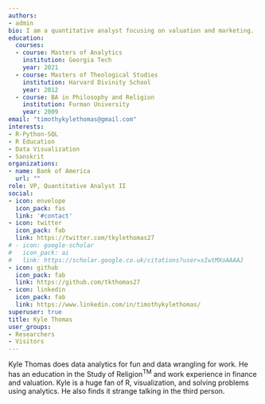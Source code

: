 ```yaml
---
authors:
- admin
bio: I am a quantitative analyst focusing on valuation and marketing.
education:
  courses:
  - course: Masters of Analytics
    institution: Georgia Tech
    year: 2021
  - course: Masters of Theological Studies
    institution: Harvard Divinity School
    year: 2012
  - course: BA in Philosophy and Religion
    institution: Furman University
    year: 2009
email: "timothykylethomas@gmail.com"
interests:
- R-Python-SQL
- R Education
- Data Visualization
- Sanskrit
organizations:
- name: Bank of America
  url: ""
role: VP, Quantitative Analyst II
social:
- icon: envelope
  icon_pack: fas
  link: '#contact'
- icon: twitter
  icon_pack: fab
  link: https://twitter.com/tkylethomas27
# - icon: google-scholar
#   icon_pack: ai
#   link: https://scholar.google.co.uk/citations?user=sIwtMXoAAAAJ
- icon: github
  icon_pack: fab
  link: https://github.com/tkthomas27
- icon: linkedin
  icon_pack: fab
  link: https://www.linkedin.com/in/timothykylethomas/
superuser: true
title: Kyle Thomas
user_groups:
- Researchers
- Visitors
---
```


Kyle Thomas does data analytics for fun and data wrangling for work. He has an education in the Study of Religion<sup>TM</sup> and work experience in finance and valuation. Kyle is a huge fan of R, visualization, and solving problems using analytics. He also finds it strange talking in the third person.
